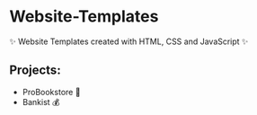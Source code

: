 # Website-Templates
✨ Website Templates created with HTML, CSS and JavaScript ✨

## Projects:
- ProBookstore 📙
- Bankist 💰
